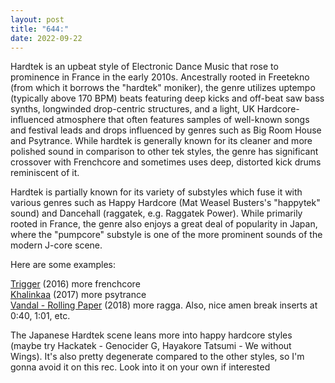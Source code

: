 ```yaml
---
layout: post
title: "644:"
date: 2022-09-22
---
```


Hardtek is an upbeat style of Electronic Dance Music that rose to prominence in France in the early 2010s. Ancestrally rooted in Freetekno (from which it borrows the "hardtek" moniker), the genre utilizes uptempo (typically above 170 BPM) beats featuring deep kicks and off-beat saw bass synths, longwinded drop-centric structures, and a light, UK Hardcore-influenced atmosphere that often features samples of well-known songs and festival leads and drops influenced by genres such as Big Room House and Psytrance. While hardtek is generally known for its cleaner and more polished sound in comparison to other tek styles, the genre has significant crossover with Frenchcore and sometimes uses deep, distorted kick drums reminiscent of it.

Hardtek is partially known for its variety of substyles which fuse it with various genres such as Happy Hardcore (Mat Weasel Busters's "happytek" sound) and Dancehall (raggatek, e.g. Raggatek Power). While primarily rooted in France, the genre also enjoys a great deal of popularity in Japan, where the "pumpcore" substyle is one of the more prominent sounds of the modern J-core scene.

Here are some examples:

[Trigger](https://youtu.be/OfdlI3xxAZI) (2016) more frenchcore  
[Khalinkaa](https://youtu.be/HJWKqjCQOo8) (2017) more psytrance  
[Vandal \- Rolling Paper](https://youtu.be/TZl87rLHUm8) (2018) more ragga. Also, nice amen break inserts at 0:40, 1:01, etc.

The Japanese Hardtek scene leans more into happy hardcore styles (maybe try Hackatek \- Genocider G, Hayakore Tatsumi \- We without Wings). It's also pretty degenerate compared to the other styles, so I'm gonna avoid it on this rec. Look into it on your own if interested
